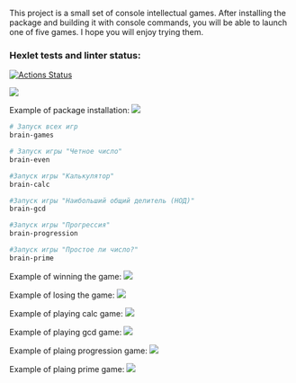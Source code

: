 This project is a small set of console intellectual games. After installing the package and building it with console commands, you will be able to launch one of five games. I hope you will enjoy trying them.


### Hexlet tests and linter status:
[![Actions Status](https://github.com/EggsellentGuy/python-project-49/actions/workflows/hexlet-check.yml/badge.svg)](https://github.com/EggsellentGuy/python-project-49/actions)

<a href="https://codeclimate.com/github/EggsellentGuy/python-project-49/maintainability"><img src="https://api.codeclimate.com/v1/badges/6978bb397ff2d5b38ee4/maintainability" /></a>

Example of package installation:
<a href="https://asciinema.org/a/RfkRdZUgmDaRUBPO6EvYqbcKZ" target="_blank"><img src="https://asciinema.org/a/RfkRdZUgmDaRUBPO6EvYqbcKZ.svg" /></a>


```bash
# Запуск всех игр
brain-games

# Запуск игры "Четное число"
brain-even

#Запуск игры "Калькулятор"
brain-calc

#Запуск игры "Наибольший общий делитель (НОД)"
brain-gcd

#Запуск игры "Прогрессия"
brain-progression

#Запуск игры "Простое ли число?"
brain-prime
```

Example of winning the game:
<a href="https://asciinema.org/a/MVIHcgRgfbkJh2t8e7O0hj2eV" target="_blank"><img src="https://asciinema.org/a/MVIHcgRgfbkJh2t8e7O0hj2eV.svg" /></a>

Example of losing the game:
<a href="https://asciinema.org/a/PkBc56BAAlS3TzdjjlThsQJqZ" target="_blank"><img src="https://asciinema.org/a/PkBc56BAAlS3TzdjjlThsQJqZ.svg" /></a>

Example of playing calc game:
<a href="https://asciinema.org/a/uR6yABNGML7JE1w81LIVdmTy2" target="_blank"><img src="https://asciinema.org/a/uR6yABNGML7JE1w81LIVdmTy2.svg" /></a>

Example of playing gcd game:
<a href="https://asciinema.org/a/m0xEr6ydEAuKOxi87KKK3Vq0c" target="_blank"><img src="https://asciinema.org/a/m0xEr6ydEAuKOxi87KKK3Vq0c.svg" /></a>

Example of plaing progression game:
<a href="https://asciinema.org/a/TLcQdpKE80UzDNVcnRlGrOzQW" target="_blank"><img src="https://asciinema.org/a/TLcQdpKE80UzDNVcnRlGrOzQW.svg" /></a>

Example of plaing prime game:
<a href="https://asciinema.org/a/Akv9nMiW9wzskchjlcGLNNv2S" target="_blank"><img src="https://asciinema.org/a/Akv9nMiW9wzskchjlcGLNNv2S.svg" /></a>